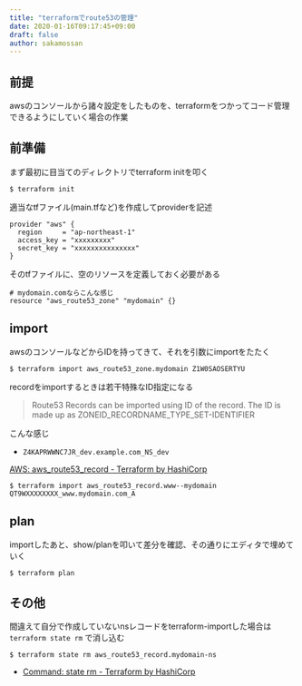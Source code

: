 ```yaml
---
title: "terraformでroute53の管理"
date: 2020-01-16T09:17:45+09:00
draft: false
author: sakamossan
---
```


## 前提

awsのコンソールから諸々設定をしたものを、terraformをつかってコード管理できるようにしていく場合の作業


## 前準備

まず最初に目当てのディレクトリでterraform initを叩く

```console
$ terraform init
```

適当なtfファイル(main.tfなど)を作成してproviderを記述

```
provider "aws" {
  region     = "ap-northeast-1"
  access_key = "xxxxxxxxx"
  secret_key = "xxxxxxxxxxxxxxx"
}
```

そのtfファイルに、空のリソースを定義しておく必要がある

```
# mydomain.comならこんな感じ
resource "aws_route53_zone" "mydomain" {}
```

## import

awsのコンソールなどからIDを持ってきて、それを引数にimportをたたく

```console
$ terraform import aws_route53_zone.mydomain Z1W0SAOSERTYU
```

recordをimportするときは若干特殊なID指定になる

> Route53 Records can be imported using ID of the record. The ID is made up as ZONEID_RECORDNAME_TYPE_SET-IDENTIFIER

こんな感じ

- `Z4KAPRWWNC7JR_dev.example.com_NS_dev`

[AWS: aws_route53_record - Terraform by HashiCorp](https://www.terraform.io/docs/providers/aws/r/route53_record.html#import)

```console
$ terraform import aws_route53_record.www--mydomain QT9WXXXXXXXX_www.mydomain.com_A
```

## plan

importしたあと、show/planを叩いて差分を確認、その通りにエディタで埋めていく


```console
$ terraform plan
```

## その他

間違えて自分で作成していないnsレコードをterraform-importした場合は `terraform state rm` で消し込む

```console
$ terraform state rm aws_route53_record.mydomain-ns
```

- [Command: state rm - Terraform by HashiCorp](https://www.terraform.io/docs/commands/state/rm.html)
